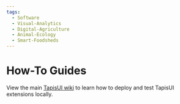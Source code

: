 ```yaml
---
tags:
  - Software
  - Visual-Analytics
  - Digital-Agriculture
  - Animal-Ecology
  - Smart-Foodsheds
---
```

# How-To Guides

View the main [TapisUI wiki](https://github.com/tapis-project/tapis-ui/wiki) to learn how to deploy and test TapisUI extensions locally.